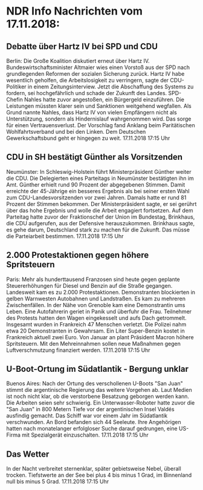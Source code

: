 # NDR Info Nachrichten vom 17.11.2018:


## Debatte über Hartz IV bei SPD und CDU
Berlin: Die Große Koalition diskutiert erneut über Hartz IV.
Bundeswirtschaftsminister Altmaier wies einen Vorstoß aus der SPD nach grundlegenden Reformen der sozialen Sicherung zurück. Hartz IV habe wesentlich geholfen, die Arbeitslosigkeit zu verringern, sagte der CDU-Politiker in einem Zeitungsinterview. Jetzt die Abschaffung des Systems zu fordern, sei hochgefährlich und schade der Zukunft des Landes. SPD-Chefin Nahles hatte zuvor angestoßen, ein Bürgergeld einzuführen. Die Leistungen müssten klarer sein und Sanktionen weitgehend wegfallen. Als Grund nannte Nahles, dass Hartz IV von vielen Empfängern nicht als Unterstützung, sondern als Hindernislauf wahrgenommen wird. Das sorge für einen Vertrauensverlust. Der Vorschlag fand Anklang beim Paritätischen Wohlfahrtsverband und bei den Linken. Dem Deutschen Gewerkschaftsbund geht er hingegen zu weit. 17.11.2018 17:15 Uhr 

## CDU in SH bestätigt Günther als Vorsitzenden
Neumünster: In Schleswig-Holstein führt Ministerpräsident Günther weiter die CDU. Die Delegierten eines Parteitags in Neumünster bestätigten ihn im Amt. Günther erhielt rund 90 Prozent der abgegebenen Stimmen. Damit erreichte der 45-Jährige ein besseres Ergebnis als bei seiner ersten Wahl zum CDU-Landesvorsitzenden vor zwei Jahren. Damals hatte er rund 81 Prozent der Stimmen bekommen. Der Ministerpräsident sagte, er sei gerührt über das hohe Ergebnis und wolle die Arbeit engagiert fortsetzen. Auf dem Parteitag hatte zuvor der Fraktionschef der Union im Bundestag, Brinkhaus, die CDU aufgerufen, aus der Defensive herauszukommen. Brinkhaus sagte, es gehe darum, Deutschland stark zu machen für die Zukunft. Das müsse die Parteiarbeit bestimmen. 17.11.2018 17:15 Uhr 

## 2.000 Protestaktionen gegen höhere Spritsteuern
Paris: Mehr als hunderttausend Franzosen sind heute gegen geplante Steuererhöhungen für Diesel und Benzin auf die Straße gegangen. Landesweit kam es zu 2.000 Protestaktionen. Demonstranten blockierten in gelben Warnwesten Autobahnen und Landstraßen. Es kam zu mehreren Zwischenfällen. In der Nähe von Grenoble kam eine Demonstrantin ums Leben. Eine Autofahrerin geriet in Panik und überfuhr die Frau. Teilnehmer des Protests hatten den Wagen eingekesselt und aufs Dach getrommelt. Insgesamt wurden in Frankreich 47 Menschen verletzt. Die Polizei nahm etwa 20 Demonstranten in Gewahrsam. Ein Liter Super-Benzin kostet in Frankreich aktuell zwei Euro. Von Januar an plant Präsident Macron höhere Spritsteuern. Mit den Mehreinnahmen sollen neue Maßnahmen gegen Luftverschmutzung finanziert werden. 17.11.2018 17:15 Uhr 

## U-Boot-Ortung im Südatlantik - Bergung unklar
Buenos Aires: Nach der Ortung des verschollenen U-Boots "San Juan" stimmt die argentinische Regierung das weitere Vorgehen ab. Laut Medien ist noch nicht klar, ob die verstorbene Besatzung geborgen werden kann. Die Arbeiten seien sehr schwierig. Ein Unterwasser-Roboter hatte zuvor die "San Juan" in 800 Metern Tiefe vor der argentinischen Insel Valdés ausfindig gemacht. Das Schiff war vor einem Jahr im Südatlantik verschwunden. An Bord befanden sich 44 Seeleute. Ihre Angehörigen hatten nach monatelanger erfolgloser Suche darauf gedrungen, eine US-Firma mit Spezialgerät einzuschalten. 17.11.2018 17:15 Uhr 

## Das Wetter
In der Nacht verbreitet sternenklar, später gebietsweise Nebel, überall trocken. Tiefstwerte an der See bei plus 4 bis minus 1 Grad, im Binnenland null bis minus 5 Grad. 17.11.2018 17:15 Uhr 
